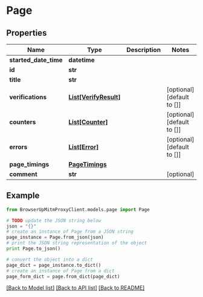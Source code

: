 # Page


## Properties
Name | Type | Description | Notes
------------ | ------------- | ------------- | -------------
**started_date_time** | **datetime** |  | 
**id** | **str** |  | 
**title** | **str** |  | 
**verifications** | [**List[VerifyResult]**](VerifyResult.md) |  | [optional] [default to []]
**counters** | [**List[Counter]**](Counter.md) |  | [optional] [default to []]
**errors** | [**List[Error]**](Error.md) |  | [optional] [default to []]
**page_timings** | [**PageTimings**](PageTimings.md) |  | 
**comment** | **str** |  | [optional] 

## Example

```python
from BrowserUpMitmProxyClient.models.page import Page

# TODO update the JSON string below
json = "{}"
# create an instance of Page from a JSON string
page_instance = Page.from_json(json)
# print the JSON string representation of the object
print Page.to_json()

# convert the object into a dict
page_dict = page_instance.to_dict()
# create an instance of Page from a dict
page_form_dict = page.from_dict(page_dict)
```
[[Back to Model list]](../README.md#documentation-for-models) [[Back to API list]](../README.md#documentation-for-api-endpoints) [[Back to README]](../README.md)


